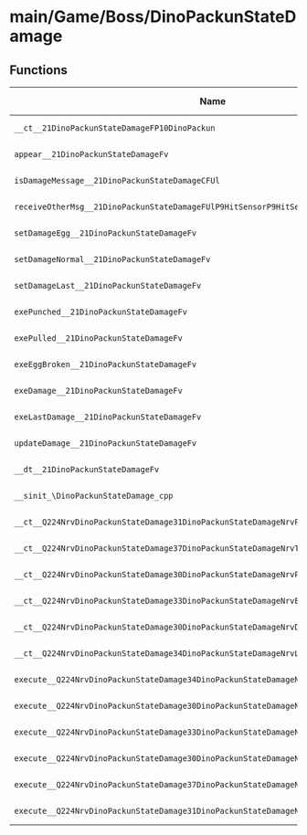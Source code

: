 # main/Game/Boss/DinoPackunStateDamage

## Functions

| Name | Address | Match % |
|------|---------|---------|
| `__ct__21DinoPackunStateDamageFP10DinoPackun` | `0x8004B318` | :x: (0.0%) |
| `appear__21DinoPackunStateDamageFv` | `0x8004B388` | :x: (0.0%) |
| `isDamageMessage__21DinoPackunStateDamageCFUl` | `0x8004B398` | :x: (0.0%) |
| `receiveOtherMsg__21DinoPackunStateDamageFUlP9HitSensorP9HitSensor` | `0x8004B3A8` | :x: (0.0%) |
| `setDamageEgg__21DinoPackunStateDamageFv` | `0x8004B4B0` | :x: (0.0%) |
| `setDamageNormal__21DinoPackunStateDamageFv` | `0x8004B4BC` | :x: (0.0%) |
| `setDamageLast__21DinoPackunStateDamageFv` | `0x8004B4C8` | :x: (0.0%) |
| `exePunched__21DinoPackunStateDamageFv` | `0x8004B4D4` | :x: (0.0%) |
| `exePulled__21DinoPackunStateDamageFv` | `0x8004B594` | :x: (0.0%) |
| `exeEggBroken__21DinoPackunStateDamageFv` | `0x8004B77C` | :x: (0.0%) |
| `exeDamage__21DinoPackunStateDamageFv` | `0x8004B97C` | :x: (0.0%) |
| `exeLastDamage__21DinoPackunStateDamageFv` | `0x8004BA70` | :x: (0.0%) |
| `updateDamage__21DinoPackunStateDamageFv` | `0x8004BB64` | :x: (0.0%) |
| `__dt__21DinoPackunStateDamageFv` | `0x8004BC04` | :x: (0.0%) |
| `__sinit_\DinoPackunStateDamage_cpp` | `0x8004BC5C` | :x: (0.0%) |
| `__ct__Q224NrvDinoPackunStateDamage31DinoPackunStateDamageNrvPunchedFv` | `0x8004BCD8` | :x: (0.0%) |
| `__ct__Q224NrvDinoPackunStateDamage37DinoPackunStateDamageNrvTryPulledDemoFv` | `0x8004BCE8` | :x: (0.0%) |
| `__ct__Q224NrvDinoPackunStateDamage30DinoPackunStateDamageNrvPulledFv` | `0x8004BCF8` | :x: (0.0%) |
| `__ct__Q224NrvDinoPackunStateDamage33DinoPackunStateDamageNrvEggBrokenFv` | `0x8004BD08` | :x: (0.0%) |
| `__ct__Q224NrvDinoPackunStateDamage30DinoPackunStateDamageNrvDamageFv` | `0x8004BD18` | :x: (0.0%) |
| `__ct__Q224NrvDinoPackunStateDamage34DinoPackunStateDamageNrvLastDamageFv` | `0x8004BD28` | :x: (0.0%) |
| `execute__Q224NrvDinoPackunStateDamage34DinoPackunStateDamageNrvLastDamageCFP5Spine` | `0x8004BD38` | :x: (0.0%) |
| `execute__Q224NrvDinoPackunStateDamage30DinoPackunStateDamageNrvDamageCFP5Spine` | `0x8004BD40` | :x: (0.0%) |
| `execute__Q224NrvDinoPackunStateDamage33DinoPackunStateDamageNrvEggBrokenCFP5Spine` | `0x8004BD48` | :x: (0.0%) |
| `execute__Q224NrvDinoPackunStateDamage30DinoPackunStateDamageNrvPulledCFP5Spine` | `0x8004BD50` | :x: (0.0%) |
| `execute__Q224NrvDinoPackunStateDamage37DinoPackunStateDamageNrvTryPulledDemoCFP5Spine` | `0x8004BD58` | :x: (0.0%) |
| `execute__Q224NrvDinoPackunStateDamage31DinoPackunStateDamageNrvPunchedCFP5Spine` | `0x8004BDA4` | :x: (0.0%) |